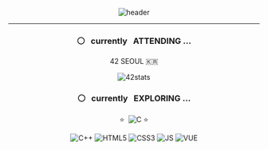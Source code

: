 
<div align="center">

![header](https://capsule-render.vercel.app/api?type=transparent&fontColor=4DB6FF&height=180&section=header&text=JI%20HAE%20KIM&fontSize=88&fontAlignY=65&animation=twinkling&desc=an%20aspiring%20student%20developer&descAlignY=90&descSize=15&descAlign=65)
 
<hr> 

 ### ⚪  &nbsp; currently  &nbsp; ATTENDING ...
 42 SEOUL 🇰🇷

![42stats](https://badge42.herokuapp.com/api/stats/ji-kim)

 
 
 
### ⚪  &nbsp; currently &nbsp; EXPLORING ...
⭐ &nbsp;![C](https://img.shields.io/badge/C-00599C?style=flat-square&logo=c&logoColor=white) ⭐ <br>
 
![C++](https://img.shields.io/badge/C%2B%2B-00599C?style=flat-square&logo=c%2B%2B&logoColor=white) 
![HTML5](https://img.shields.io/badge/HTML5-E34F26?style=flat-square&logo=html5&logoColor=white) 
![CSS3](https://img.shields.io/badge/CSS3-1572B6?style=flat-square&logo=css3&logoColor=white)
![JS](https://img.shields.io/badge/JavaScript-323330?style=flat-square&logo=javascript&logoColor=F7DF1E)
![VUE](https://img.shields.io/badge/Vue.js-35495E?style=flat-square&logo=vuedotjs&logoColor=4FC08D)
</div>
